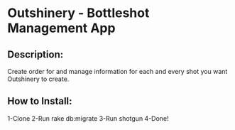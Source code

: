 # Outshinery - Bottleshot Management App

## Description: 

Create order for and manage information for each and every shot you want Outshinery to create.

## How to Install: 

  1-Clone
  2-Run rake db:migrate
  3-Run shotgun
  4-Done!
  